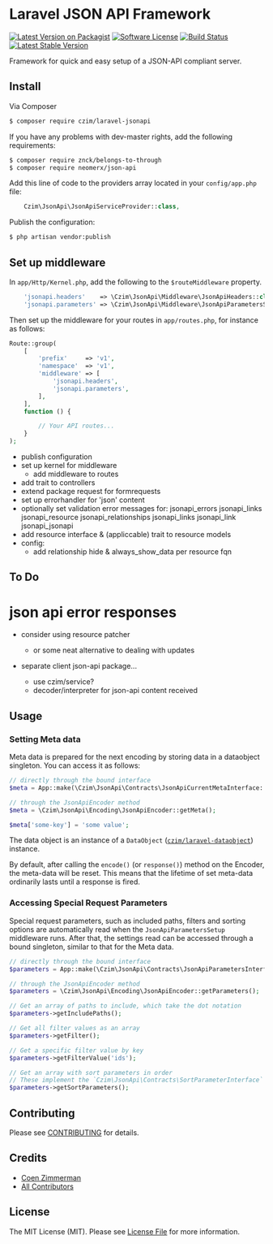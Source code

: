 # Laravel JSON API Framework

[![Latest Version on Packagist][ico-version]][link-packagist]
[![Software License][ico-license]](LICENSE.md)
[![Build Status](https://travis-ci.org/czim/laravel-jsonapi.svg?branch=master)](https://travis-ci.org/czim/laravel-jsonapi)
[![Latest Stable Version](http://img.shields.io/packagist/v/czim/laravel-jsonapi.svg)](https://packagist.org/packages/czim/laravel-jsonapi)

Framework for quick and easy setup of a JSON-API compliant server.


## Install

Via Composer

``` bash
$ composer require czim/laravel-jsonapi
```

If you have any problems with dev-master rights, add the following requirements:

``` bash
$ composer require znck/belongs-to-through
$ composer require neomerx/json-api
```

Add this line of code to the providers array located in your `config/app.php` file:

```php
    Czim\JsonApi\JsonApiServiceProvider::class,
```

Publish the configuration:

``` bash
$ php artisan vendor:publish
```

## Set up middleware

In `app/Http/Kernel.php`, add the following to the `$routeMiddleware` property.

```php
    'jsonapi.headers'    => \Czim\JsonApi\Middleware\JsonApiHeaders::class,
    'jsonapi.parameters' => \Czim\JsonApi\Middleware\JsonApiParametersSetup::class,
```

Then set up the middleware for your routes in `app/routes.php`, for instance as follows:
 
 ```php
 Route::group(
     [
         'prefix'     => 'v1',
         'namespace'  => 'v1',
         'middleware' => [
             'jsonapi.headers',
             'jsonapi.parameters',
         ],
     ],
     function () {
 
         // Your API routes...
     }
 );
 ```

- publish configuration
- set up kernel for middleware
    - add middleware to routes
- add trait to controllers
- extend package request for formrequests
- set up errorhandler for 'json' content
- optionally set validation error messages for:
    jsonapi_errors
    jsonapi_links
    jsonapi_resource
    jsonapi_relationships
    jsonapi_links
    jsonapi_link
    jsonapi_jsonapi
- add resource interface & (appliccable) trait to resource models 
- config:
    - add relationship hide & always_show_data per resource fqn

## To Do

# json api error responses
- consider using resource patcher
    - or some neat alternative to dealing with updates

- separate client json-api package...
    - use czim/service?
    - decoder/interpreter for json-api content received


## Usage

### Setting Meta data

Meta data is prepared for the next encoding by storing data in a dataobject singleton.
You can access it as follows:

```php
// directly through the bound interface
$meta = App::make(\Czim\JsonApi\Contracts\JsonApiCurrentMetaInterface::class);

// through the JsonApiEncoder method
$meta = \Czim\JsonApi\Encoding\JsonApiEncoder::getMeta();

$meta['some-key'] = 'some value';
```

The data object is an instance of a `DataObject` ([`czim/laravel-dataobject`](https://github.com/czim/laravel-dataobject)) instance.

By default, after calling the `encode()` (or `response()`) method on the Encoder, the meta-data will be reset.
This means that the lifetime of set meta-data ordinarily lasts until a response is fired.   


### Accessing Special Request Parameters

Special request parameters, such as included paths, filters and sorting options are automatically read when the `JsonApiParametersSetup` middleware runs. After that, the settings read can be accessed through a bound singleton, similar to that for the Meta data.

```php
// directly through the bound interface
$parameters = App::make(\Czim\JsonApi\Contracts\JsonApiParametersInterface::class);

// through the JsonApiEncoder method
$parameters = \Czim\JsonApi\Encoding\JsonApiEncoder::getParameters();

// Get an array of paths to include, which take the dot notation
$parameters->getIncludePaths();

// Get all filter values as an array
$parameters->getFilter();

// Get a specific filter value by key
$parameters->getFilterValue('ids');

// Get an array with sort parameters in order
// These implement the `Czim\JsonApi\Contracts\SortParameterInterface`
$parameters->getSortParameters();
```

## Contributing

Please see [CONTRIBUTING](CONTRIBUTING.md) for details.


## Credits

- [Coen Zimmerman][link-author]
- [All Contributors][link-contributors]

## License

The MIT License (MIT). Please see [License File](LICENSE.md) for more information.

[ico-version]: https://img.shields.io/packagist/v/czim/laravel-jsonapi.svg?style=flat-square
[ico-license]: https://img.shields.io/badge/license-MIT-brightgreen.svg?style=flat-square
[ico-downloads]: https://img.shields.io/packagist/dt/czim/laravel-jsonapi.svg?style=flat-square

[link-packagist]: https://packagist.org/packages/czim/laravel-jsonapi
[link-downloads]: https://packagist.org/packages/czim/laravel-jsonapi
[link-author]: https://github.com/czim
[link-contributors]: ../../contributors
